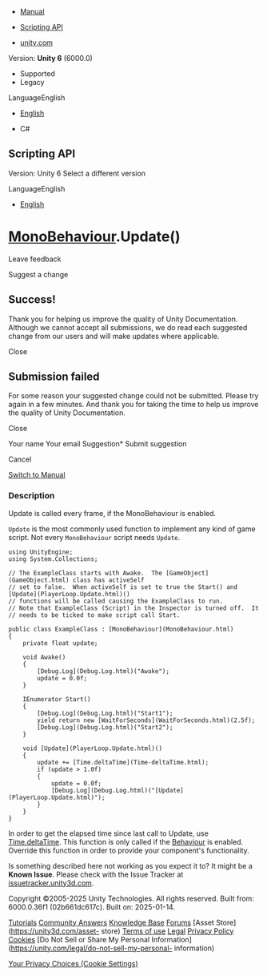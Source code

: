 [ ]()

  * [Manual](../Manual/index.html)
  * [Scripting API](../ScriptReference/index.html)

  * [unity.com](https://unity.com/)

Version: **Unity 6** (6000.0)

  * Supported
  * Legacy

LanguageEnglish

  * [English]()

  * C#

[ ](https://docs.unity3d.com)

## Scripting API

Version: Unity 6 Select a different version

LanguageEnglish

  * [English]()

#  [MonoBehaviour](MonoBehaviour.html).Update()

Leave feedback

Suggest a change

## Success!

Thank you for helping us improve the quality of Unity Documentation. Although
we cannot accept all submissions, we do read each suggested change from our
users and will make updates where applicable.

Close

## Submission failed

For some reason your suggested change could not be submitted. Please <a>try
again</a> in a few minutes. And thank you for taking the time to help us
improve the quality of Unity Documentation.

Close

Your name Your email Suggestion* Submit suggestion

Cancel

[Switch to Manual](../Manual/class-MonoBehaviour.html "Go to MonoBehaviour
Component in the Manual")

### Description

Update is called every frame, if the MonoBehaviour is enabled.

`Update` is the most commonly used function to implement any kind of game
script. Not every `MonoBehaviour` script needs `Update`.

    
    
    using UnityEngine;
    using System.Collections;  
      
    // The ExampleClass starts with Awake.  The [GameObject](GameObject.html) class has activeSelf
    // set to false.  When activeSelf is set to true the Start() and [Update](PlayerLoop.Update.html)()
    // functions will be called causing the ExampleClass to run.
    // Note that ExampleClass (Script) in the Inspector is turned off.  It
    // needs to be ticked to make script call Start.  
      
    public class ExampleClass : [MonoBehaviour](MonoBehaviour.html)
    {
        private float update;  
      
        void Awake()
        {
            [Debug.Log](Debug.Log.html)("Awake");
            update = 0.0f;
        }  
      
        IEnumerator Start()
        {
            [Debug.Log](Debug.Log.html)("Start1");
            yield return new [WaitForSeconds](WaitForSeconds.html)(2.5f);
            [Debug.Log](Debug.Log.html)("Start2");
        }  
      
        void [Update](PlayerLoop.Update.html)()
        {
            update += [Time.deltaTime](Time-deltaTime.html);
            if (update > 1.0f)
            {
                update = 0.0f;
                [Debug.Log](Debug.Log.html)("[Update](PlayerLoop.Update.html)");
            }
        }
    }
    

In order to get the elapsed time since last call to Update, use
[Time.deltaTime](Time-deltaTime.html). This function is only called if the
[Behaviour](Behaviour.html) is enabled. Override this function in order to
provide your component's functionality.

Is something described here not working as you expect it to? It might be a
**Known Issue**. Please check with the Issue Tracker at
[issuetracker.unity3d.com](https://issuetracker.unity3d.com).

Copyright ©2005-2025 Unity Technologies. All rights reserved. Built from:
6000.0.36f1 (02b661dc617c). Built on: 2025-01-14.

[Tutorials](https://unity3d.com/learn) [Community
Answers](https://answers.unity3d.com) [Knowledge
Base](https://support.unity3d.com/hc/en-us)
[Forums](https://forum.unity3d.com) [Asset Store](https://unity3d.com/asset-
store) [Terms of use](https://docs.unity3d.com/Manual/TermsOfUse.html)
[Legal](https://unity.com/legal) [Privacy
Policy](https://unity.com/legal/privacy-policy)
[Cookies](https://unity.com/legal/cookie-policy) [Do Not Sell or Share My
Personal Information](https://unity.com/legal/do-not-sell-my-personal-
information)

[Your Privacy Choices (Cookie Settings)](javascript:void\(0\);)

